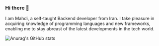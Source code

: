 ### Hi there 👋

I am Mahdi, a self-taught Backend developer from Iran. I take pleasure in acquiring knowledge of programming languages and new frameworks, enabling me to stay abreast of the latest developments in the tech world. 

![Anurag's GitHub stats](https://github-readme-stats.vercel.app/api?username=mhdkarimii&show_icons=true&theme=transparent&hide_border=true)


